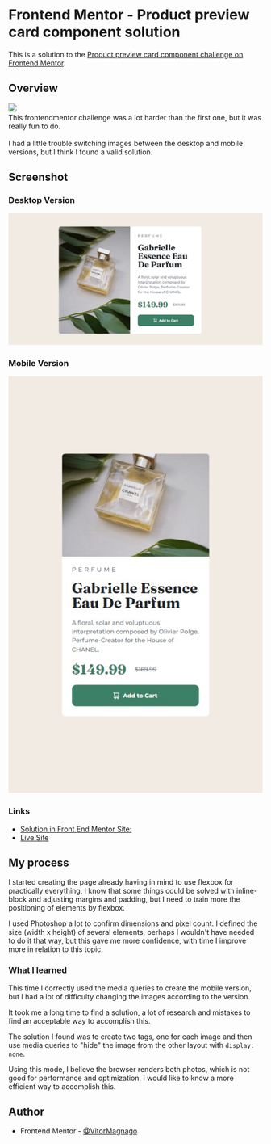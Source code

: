 # Frontend Mentor - Product preview card component solution

This is a solution to the [Product preview card component challenge on Frontend Mentor](https://www.frontendmentor.io/challenges/product-preview-card-component-GO7UmttRfa).

## Overview

 <img src="https://skillicons.dev/icons?i=html,css,vscode,git,github," />

<br>
This frontendmentor challenge was a lot harder than the first one, but it was really fun to do.
<br>
<br>
I had a little trouble switching images between the desktop and mobile versions, but I think I found a valid solution.

## Screenshot

### Desktop Version

![](images/desktop-solution.jpg)

### Mobile Version

![](images/mobile-solution.jpg)

### Links

- [Solution in Front End Mentor Site:]()
- [Live Site](https://vitormagnago.github.io/product-preview-card-component/)

## My process

I started creating the page already having in mind to use flexbox for practically everything, I know that some things could be solved with inline-block and adjusting margins and padding, but I need to train more the positioning of elements by flexbox.

I used Photoshop a lot to confirm dimensions and pixel count. I defined the size (width x height) of several elements, perhaps I wouldn't have needed to do it that way, but this gave me more confidence, with time I improve more in relation to this topic.

### What I learned

This time I correctly used the media queries to create the mobile version, but I had a lot of difficulty changing the images according to the version.

It took me a long time to find a solution, a lot of research and mistakes to find an acceptable way to accomplish this.

The solution I found was to create two tags, one for each image and then use media queries to "hide" the image from the other layout with `display: none`.

Using this mode, I believe the browser renders both photos, which is not good for performance and optimization. I would like to know a more efficient way to accomplish this.

## Author

- Frontend Mentor - [@VitorMagnago](https://www.frontendmentor.io/profile/VitorMagnago)
